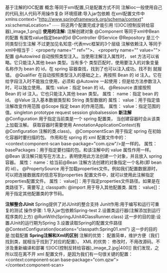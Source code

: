 基于注解的IOC配置
	概念:等同于xml配置,只是配置方式不同
	注解ioc一般使用自己的代码,别人代码不用操作复杂
	环境搭建:导入jar包依赖
	在xml配置文件中
	xmlns:context="http://www.springframework.org/schema/context"
	xsi:schemaLocation="
	∙∙∙∙∙∙
	将这两个配置完成才能引用
![[IOC(控制反转给容器)_image_1.png]]
**使用的注解:**
	注解创建对象
	@Component
		等同于xml中Bean的配置 有属性value指定bean的id
		@Controller @Service @Repository
		是三个同类型衍生注解
		不过更加见名知意-代表mvc框架的3个层级
	注解依赖注入
	等同于xml中相当于： \<property name="" ref="">、 \<property name="" value="">配置
	@Autowired
		自动按照类型注入。当使用注解注入属性时， set 方法可以省略。它只能注入其他 bean 类型。当有多个 类型匹配时，使用要注入的对象变量名称作为 bean 的 id，在 spring 容器查找，找到了也可以注入成功。找不到 就报错。
	@Qualifier
		在自动按照类型注入的基础之上，再按照 Bean 的 id 注入。它在给字段注入时不能独立使用，必须和 @Autowire 一起使用；但是给方法参数注入时，可以独立使用。
		属性:
		value：指定 bean 的 id。
	@Resource
		直接按照 Bean 的 id 注入。它也只能注入其他 bean 类型。
		属性：
		name：指定 bean 的 id。
	@Value
		注入基本数据类型和 String 类型数据的
		属性：
		value：用于指定值
		注解改变作用范围
	@Scope
		指定 bean 的作用范围。
		属性：
		value：指定范围的值。singleton prototype request session globalsession
	**新注解**
	@Configuration
		用于指定当前类是一个 spring 配置类， 当创建容器时会从该类上加载注解。 获取容器时需要使用 AnnotationApplicationContext(有@Configuration 注解的类.class)。
	@ComponentScan
		用于指定 spring 在初始化容器时要扫描的包。 作用和在 spring 的 xml 配置文件中的：<context:component-scan base-package="com.qzw"/>是一样的。
		属性：
		basePackages：用于指定要扫描的包。和该注解中的 value 属性作用一样。
	@Bean
		该注解只能写在方法上，表明使用此方法创建一个对象，并且放入 spring 容器。
		属性：
		name：给当前@Bean 注解方法创建的对象指定一个名称(即 bean 的 id）。
	@PropertySource
		用于加载properties文件。例如我们配置数据源时，可以把连接数据库的信息写到properties 配置文件中，就可以使用此注解指定 properties配置文件。
		属性：
		value[]：用于指定properties文件路径。如果是在类路径下，需要写上 classpath:
	@import
		用于导入其他配置类.
		属性：
		value[]：用于指定其他配置类的字节码。

**注解整合JUnit**
	Spring提供了对JUnit的整合支持
	Junit作用:用于编写和运行可重复的测试
	操作步骤:
	1.导入jar包依赖Spring-test
	2.设置类运行器(注解添加到运行程序类的上方) @RunWith(SpringJUnit4ClassRunner.class)
	这一步的目的是:设置JUnit的运行期为Spring
	3.设置读取Spring的配置文件路径
	@ContextConfiguration(locations="classpath:Spring01.xml")
	这一步的目的是:加载配置
**Spring注解和Xml的区别**
	注解的优势：
	配置简单，维护方便（我们找到类，就相当于找到了对应的配置）。
	XML 的优势：
	修改时，不用改源码。不涉及重新编译和部署
	![[IOC(控制反转给容器)_image_2.jpg|400]]
	我们发现，之所以现在离不开 xml 配置文件，是因为我们有一句很关键的配置：
	<context:component‐scan base‐package="com.qzw"></context:component‐scan>



